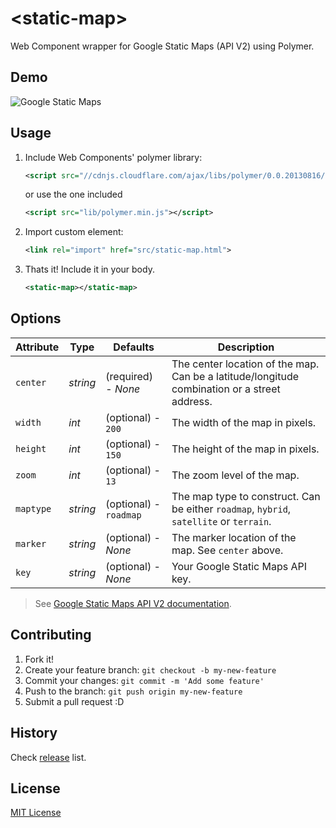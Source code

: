 # &lt;static-map&gt;

Web Component wrapper for Google Static Maps (API V2) using Polymer.

## Demo

![Google Static Maps](http://s28.postimg.org/wok1ycpzh/staticmap.png)

## Usage

1. Include Web Components' polymer library:

	```xml
	<script src="//cdnjs.cloudflare.com/ajax/libs/polymer/0.0.20130816/polymer.min.js"></script>
	```
	or use the one included
	```xml
	<script src="lib/polymer.min.js"></script>
	```

2. Import custom element:

	```xml
	<link rel="import" href="src/static-map.html">
	```

3. Thats it! Include it in your body.

	```xml
	<static-map></static-map>
	```

## Options

Attribute   | Type		| Defaults					| Description
---         | ---		| ---						| ---
`center`	| *string*	| (required) - *None*		| The center location of the map. Can be a latitude/longitude combination or a street address.
`width`		| *int*		| (optional) - `200`		| The width of the map in pixels.
`height`	| *int*		| (optional) - `150`		| The height of the map in pixels.
`zoom`      | *int*		| (optional) - `13`			| The zoom level of the map.
`maptype`	| *string*	| (optional) - `roadmap`	| The map type to construct. Can be either `roadmap`, `hybrid`, `satellite` or `terrain`.
`marker`	| *string*	| (optional) - *None*		| The marker location of the map. See `center` above.
`key`		| *string*	| (optional) - *None*		| Your Google Static Maps API key.

> See [Google Static Maps API V2 documentation](https://developers.google.com/maps/documentation/staticmaps/).

## Contributing

1. Fork it!
2. Create your feature branch: `git checkout -b my-new-feature`
3. Commit your changes: `git commit -m 'Add some feature'`
4. Push to the branch: `git push origin my-new-feature`
5. Submit a pull request :D

## History

Check [release](https://github.com/umarsheikh13/google-static-maps-element/releases) list.

## License

[MIT License](http://opensource.org/licenses/MIT)
